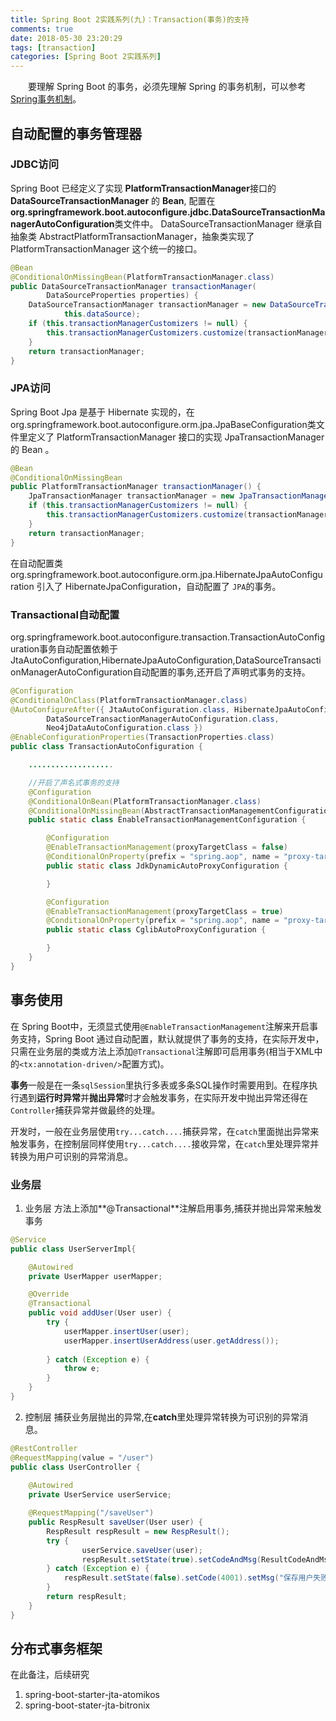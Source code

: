 ```yaml
---
title: Spring Boot 2实践系列(九)：Transaction(事务)的支持
comments: true
date: 2018-05-30 23:20:29
tags: [transaction]
categories: [Spring Boot 2实践系列]
---
```

　　要理解 Spring Boot 的事务，必须先理解 Spring 的事务机制，可以参考[Spring事务机制](http://112.74.59.39/2018/05/30/spring-transaction/)。
<!-- more -->
## 自动配置的事务管理器 ##
### JDBC访问 ###
Spring Boot 已经定义了实现 **PlatformTransactionManager**接口的 **DataSourceTransactionManager** 的 **Bean**, 配置在**org.springframework.boot.autoconfigure.jdbc.DataSourceTransactionManagerAutoConfiguration**类文件中。
DataSourceTransactionManager 继承自抽象类 AbstractPlatformTransactionManager，抽象类实现了 PlatformTransactionManager 这个统一的接口。
``` java
@Bean
@ConditionalOnMissingBean(PlatformTransactionManager.class)
public DataSourceTransactionManager transactionManager(
		DataSourceProperties properties) {
	DataSourceTransactionManager transactionManager = new DataSourceTransactionManager(
			this.dataSource);
	if (this.transactionManagerCustomizers != null) {
		this.transactionManagerCustomizers.customize(transactionManager);
	}
	return transactionManager;
}
```

### JPA访问 ### 
Spring Boot Jpa 是基于 Hibernate 实现的，在org.springframework.boot.autoconfigure.orm.jpa.JpaBaseConfiguration类文件里定义了 PlatformTransactionManager 接口的实现 JpaTransactionManager 的 Bean 。
``` java
@Bean
@ConditionalOnMissingBean
public PlatformTransactionManager transactionManager() {
	JpaTransactionManager transactionManager = new JpaTransactionManager();
	if (this.transactionManagerCustomizers != null) {
		this.transactionManagerCustomizers.customize(transactionManager);
	}
	return transactionManager;
}
```
在自动配置类 org.springframework.boot.autoconfigure.orm.jpa.HibernateJpaAutoConfiguration 引入了 HibernateJpaConfiguration，自动配置了 `JPA`的事务。

### Transactional自动配置 ###
org.springframework.boot.autoconfigure.transaction.TransactionAutoConfiguration事务自动配置依赖于 JtaAutoConfiguration,HibernateJpaAutoConfiguration,DataSourceTransactionManagerAutoConfiguration自动配置的事务,还开启了声明式事务的支持。
``` java
@Configuration
@ConditionalOnClass(PlatformTransactionManager.class)
@AutoConfigureAfter({ JtaAutoConfiguration.class, HibernateJpaAutoConfiguration.class,
		DataSourceTransactionManagerAutoConfiguration.class,
		Neo4jDataAutoConfiguration.class })
@EnableConfigurationProperties(TransactionProperties.class)
public class TransactionAutoConfiguration {

	...................

	//开启了声名式事务的支持
	@Configuration
	@ConditionalOnBean(PlatformTransactionManager.class)
	@ConditionalOnMissingBean(AbstractTransactionManagementConfiguration.class)
	public static class EnableTransactionManagementConfiguration {

		@Configuration
		@EnableTransactionManagement(proxyTargetClass = false)
		@ConditionalOnProperty(prefix = "spring.aop", name = "proxy-target-class", havingValue = "false", matchIfMissing = false)
		public static class JdkDynamicAutoProxyConfiguration {

		}

		@Configuration
		@EnableTransactionManagement(proxyTargetClass = true)
		@ConditionalOnProperty(prefix = "spring.aop", name = "proxy-target-class", havingValue = "true", matchIfMissing = true)
		public static class CglibAutoProxyConfiguration {

		}
	}
}
```

## 事务使用 ##
在 Spring Boot中，无须显式使用`@EnableTransactionManagement`注解来开启事务支持，Spring Boot 通过自动配置，默认就提供了事务的支持，在实际开发中，只需在业务层的类或方法上添加`@Transactional`注解即可启用事务(相当于XML中的`<tx:annotation-driven/>`配置方式)。

**事务**一般是在一条`sqlSession`里执行多表或多条SQL操作时需要用到。在程序执行遇到**运行时异常**并**抛出异常**时才会触发事务，在实际开发中抛出异常还得在`Controller`捕获异常并做最终的处理。

开发时，一般在业务层使用`try...catch....`捕获异常，在`catch`里面抛出异常来触发事务，在控制层同样使用`try...catch....`接收异常，在`catch`里处理异常并转换为用户可识别的异常消息。

### 业务层 ###
1. 业务层
方法上添加**@Transactional**注解启用事务,捕获并抛出异常来触发事务
``` java
@Service
public class UserServerImpl{

	@Autowired
	private UserMapper userMapper;

	@Override
    @Transactional
    public void addUser(User user) {
        try {
            userMapper.insertUser(user);
			userMapper.insertUserAddress(user.getAddress());
           
        } catch (Exception e) {
            throw e;
        }
    }
}
```
2. 控制层
捕获业务层抛出的异常,在**catch**里处理异常转换为可识别的异常消息。
``` java
@RestController
@RequestMapping(value = "/user")
public class UserController {
	
	@Autowired
    private UserService userService;

	@RequestMapping("/saveUser")
    public RespResult saveUser(User user) {
        RespResult respResult = new RespResult();
        try {   
				userService.saveUser(user);
                respResult.setState(true).setCodeAndMsg(ResultCodeAndMsg.SUCCESS);
        } catch (Exception e) {
            respResult.setState(false).setCode(4001).setMsg("保存用户失败");
        }
        return respResult;
    }
}
```

## 分布式事务框架 ##
在此备注，后续研究
1. spring-boot-starter-jta-atomikos
2. spring-boot-stater-jta-bitronix
